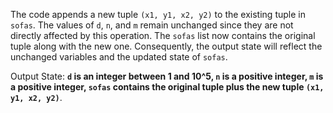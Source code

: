 The code appends a new tuple `(x1, y1, x2, y2)` to the existing tuple in `sofas`. The values of `d`, `n`, and `m` remain unchanged since they are not directly affected by this operation. The `sofas` list now contains the original tuple along with the new one. Consequently, the output state will reflect the unchanged variables and the updated state of `sofas`.

Output State: **`d` is an integer between 1 and 10^5, `n` is a positive integer, `m` is a positive integer, `sofas` contains the original tuple plus the new tuple `(x1, y1, x2, y2)`**.